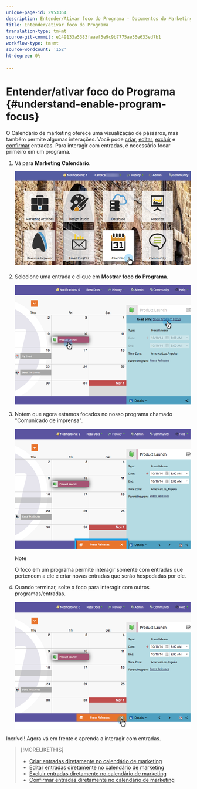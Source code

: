 ```yaml
---
unique-page-id: 2953364
description: Entender/Ativar foco do Programa - Documentos do Marketing - Documentação do produto
title: Entender/ativar foco do Programa
translation-type: tm+mt
source-git-commit: e149133a5383faaef5e9c9b7775ae36e633ed7b1
workflow-type: tm+mt
source-wordcount: '152'
ht-degree: 0%

---
```



# Entender/ativar foco do Programa {#understand-enable-program-focus}

O Calendário de marketing oferece uma visualização de pássaros, mas também permite algumas interações. Você pode [criar](../../../../product-docs/core-marketo-concepts/marketing-calendar/working-with-the-calendar/create-entries-directly-in-the-marketing-calendar.md), [editar](../../../../product-docs/core-marketo-concepts/marketing-calendar/working-with-the-calendar/edit-entries-directly-in-the-marketing-calendar.md), [excluir](../../../../product-docs/core-marketo-concepts/marketing-calendar/working-with-the-calendar/delete-entries-directly-in-the-marketing-calendar.md) e [confirmar](../../../../product-docs/core-marketo-concepts/marketing-calendar/working-with-the-calendar/confirm-entries-directly-in-the-marketing-calendar.md) entradas. Para interagir com entradas, é necessário focar primeiro em um programa.

1. Vá para **Marketing** **Calendário**.

   ![](assets/2017-05-10-15-30-47-1.png)

1. Selecione uma entrada e clique em **Mostrar foco do Programa**.

   ![](assets/image2014-10-20-13-3a24-3a3.png)

1. Notem que agora estamos focados no nosso programa chamado &quot;Comunicado de imprensa&quot;.

   ![](assets/image2014-10-20-13-3a24-3a15.png)

   >[!NOTE]
   >
   >O foco em um programa permite interagir somente com entradas que pertencem a ele e criar novas entradas que serão hospedadas por ele.

1. Quando terminar, solte o foco para interagir com outros programas/entradas.

   ![](assets/image2014-10-20-13-3a24-3a24.png)

Incrível! Agora vá em frente e aprenda a interagir com entradas.

>[!MORELIKETHIS]
>
>* [Criar entradas diretamente no calendário de marketing](../../../../product-docs/core-marketo-concepts/marketing-calendar/working-with-the-calendar/create-entries-directly-in-the-marketing-calendar.md)
>* [Editar entradas diretamente no calendário de marketing](../../../../product-docs/core-marketo-concepts/marketing-calendar/working-with-the-calendar/edit-entries-directly-in-the-marketing-calendar.md)
>* [Excluir entradas diretamente no calendário de marketing](../../../../product-docs/core-marketo-concepts/marketing-calendar/working-with-the-calendar/delete-entries-directly-in-the-marketing-calendar.md)
>* [Confirmar entradas diretamente no calendário de marketing](../../../../product-docs/core-marketo-concepts/marketing-calendar/working-with-the-calendar/confirm-entries-directly-in-the-marketing-calendar.md)

>



